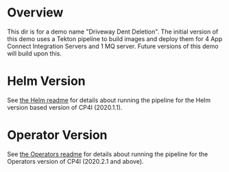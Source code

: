 # Overview
This dir is for a demo name "Driveway Dent Deletion". The initial version of this
demo uses a Tekton pipeline to build images and deploy them for 4 App Connect
Integration Servers and 1 MQ server. Future versions of this demo will build
upon this.

# Helm Version
See [the Helm readme](Helm/readme.md) for details about running the pipeline for the Helm version based version of CP4I (2020.1.1).

# Operator Version
See [the Operators readme](Operators/readme.md) for details about running the pipeline for the Operators version of CP4I (2020.2.1 and above).
